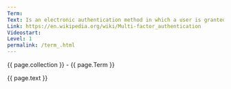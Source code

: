 ```yaml
---
Term: 
Text: Is an electronic authentication method in which a user is granted access to a website or application only after successfully presenting two or more pieces of evidence 
Link: https://en.wikipedia.org/wiki/Multi-factor_authentication
Videostart: 
Level: 1
permalink: /term_.html
---
```


{{ page.collection }} - {{ page.Term }}

   {{ page.text }}


